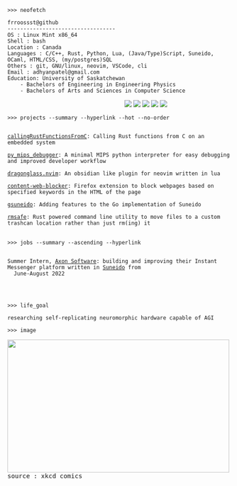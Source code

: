 ```
>>> neofetch
```

```
frroossst@github
----------------------------------
OS : Linux Mint x86_64
Shell : bash
Location : Canada
Languages : C/C++, Rust, Python, Lua, (Java/Type)Script, Suneido, OCaml, HTML/CSS, (my/postgres)SQL
Others : git, GNU/linux, neovim, VSCode, cli
Email : adhyanpatel@gmail.com
Education: University of Saskatchewan
    - Bachelors of Engineering in Engineering Physics
    - Bachelors of Arts and Sciences in Computer Science
```
<p align="left">
  &nbsp; &nbsp; &nbsp; &nbsp; &nbsp;&nbsp;&nbsp;&nbsp;&nbsp;&nbsp;&nbsp;&nbsp;&nbsp;&nbsp;&nbsp;&nbsp;&nbsp;&nbsp;&nbsp;&nbsp;&nbsp;&nbsp;&nbsp;&nbsp;&nbsp;&nbsp;&nbsp;&nbsp;&nbsp;&nbsp;&nbsp;&nbsp;&nbsp;&nbsp;&nbsp;&nbsp;&nbsp;&nbsp;&nbsp;&nbsp;&nbsp;&nbsp;&nbsp;&nbsp;&nbsp;&nbsp;&nbsp;&nbsp;&nbsp;&nbsp;&nbsp;&nbsp;&nbsp;&nbsp;&nbsp;&nbsp;&nbsp;&nbsp;&nbsp;&nbsp;&nbsp;&nbsp;
  <img src="https://singlecolorimage.com/get/F28FAD/25x20" />
  <img src="https://singlecolorimage.com/get/ABE9B3/25x20" />
  <img src="https://singlecolorimage.com/get/B5E8E0/25x20" />
  <img src="https://singlecolorimage.com/get/96CDFB/25x20" />
  <img src="https://singlecolorimage.com/get/89DCEB/25x20" />
</p>

```
>>> projects --summary --hyperlink --hot --no-order
```
<pre>
<code>
<a href="https://github.com/frroossst/navXE">callingRustFunctionsFromC</a>: Calling Rust functions from C on an embedded system 

<a href="https://github.com/frroossst/py_mips_debugger">py_mips_debugger</a>: A minimal MIPS python interpreter for easy debugging and improved developer workflow 

<a href="https://github.com/frroossst/dragonglass.nvim">dragonglass.nvim</a>: An obsidian like plugin for neovim written in lua 

<a href="https://github.com/frroossst/webpage_content_blocker">content-web-blocker</a>: Firefox extension to block webpages based on specified keywords in the HTML of the page

<a href="https://github.com/frroossst/gsuneido">gsuneido</a>: Adding features to the Go implementation of Suneido

<a href="https://github.com/frroossst/rmsafe">rmsafe</a>: Rust powered command line utility to move files to a custom trashcan location rather than just rm(ing) it
</code>
</pre>

```
>>> jobs --summary --ascending --hyperlink
```
<pre>
<code>
Summer Intern, <a href="https://axonsoftware.com/">Axon Software</a>: building and improving their Instant Messenger platform written in <a href="https://suneido.com/">Suneido</a> from  
  June-August 2022

<!--
Compiler Engineer, <a href="https://axonsoftware.com/">Axon Software</a>: working on the Go implementation of the Suneido programming language from May-August 2023
-->
</code>
</pre>

```
>>> life_goal
```
```
researching self-replicating neuromorphic hardware capable of AGI
```

```
>>> image
```
<pre>
<img src="https://imgs.xkcd.com/comics/wisdom_of_the_ancients.png" height="300" width="500">
source : xkcd comics
</pre>
